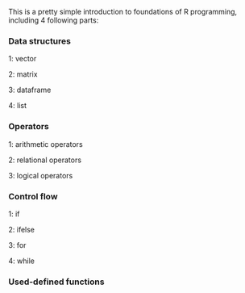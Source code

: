 This is a pretty simple introduction to foundations of R programming, including 4 following parts:

### Data structures
1: vector

2: matrix

3: dataframe

4: list

### Operators 
1: arithmetic operators

2: relational operators

3: logical operators

### Control flow
1: if

2: ifelse 

3: for

4: while

### Used-defined functions
